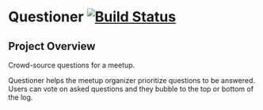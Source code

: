 # Questioner [![Build Status](https://travis-ci.org/wptechprodigy/Questioner.svg?branch=master)](https://travis-ci.org/wptechprodigy/Questioner)

## Project Overview
<p>Crowd-source questions for a meetup.</p> 

<p>Questioner helps the meetup organizer prioritize questions to be answered.<br>Users can vote on asked questions and they bubble to the top or bottom of the log.</p>
